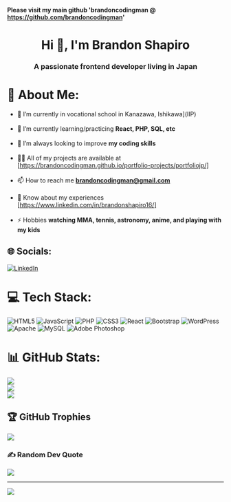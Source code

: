 **Please visit my main github 'brandoncodingman @ https://github.com/brandoncodingman'**

<h1 align="center">Hi 👋, I'm Brandon Shapiro</h1>
<h3 align="center">A passionate frontend developer living in Japan</h3>

# 💫 About Me:
- 🔭 I’m currently in vocational school in Kanazawa, Ishikawa](IIP)<br><br>
- 🌱 I’m currently learning/practicing **React, PHP, SQL, etc**<br><br>
- 🤝 I’m always looking to improve **my coding skills**<br><br>
- 👨‍💻 All of my projects are available at [https://brandoncodingman.github.io/portfolio-projects/portfoliojp/]<br><br>
- 📫 How to reach me **brandoncodingman@gmail.com**<br><br>
- 📄 Know about my experiences [https://www.linkedin.com/in/brandonshapiro16/]<br><br>
- ⚡ Hobbies **watching MMA, tennis, astronomy, anime, and playing with my kids**


## 🌐 Socials:
[![LinkedIn](https://img.shields.io/badge/LinkedIn-%230077B5.svg?logo=linkedin&logoColor=white)](https://linkedin.com/in/brandonshapiro16) 

# 💻 Tech Stack:
![HTML5](https://img.shields.io/badge/html5-%23E34F26.svg?style=plastic&logo=html5&logoColor=white) ![JavaScript](https://img.shields.io/badge/javascript-%23323330.svg?style=plastic&logo=javascript&logoColor=%23F7DF1E) ![PHP](https://img.shields.io/badge/php-%23777BB4.svg?style=plastic&logo=php&logoColor=white) ![CSS3](https://img.shields.io/badge/css3-%231572B6.svg?style=plastic&logo=css3&logoColor=white) ![React](https://img.shields.io/badge/react-%2320232a.svg?style=plastic&logo=react&logoColor=%2361DAFB) ![Bootstrap](https://img.shields.io/badge/bootstrap-%238511FA.svg?style=plastic&logo=bootstrap&logoColor=white) ![WordPress](https://img.shields.io/badge/WordPress-%23117AC9.svg?style=plastic&logo=WordPress&logoColor=white) ![Apache](https://img.shields.io/badge/apache-%23D42029.svg?style=plastic&logo=apache&logoColor=white) ![MySQL](https://img.shields.io/badge/mysql-4479A1.svg?style=plastic&logo=mysql&logoColor=white) ![Adobe Photoshop](https://img.shields.io/badge/adobe%20photoshop-%2331A8FF.svg?style=plastic&logo=adobe%20photoshop&logoColor=white)
# 📊 GitHub Stats:
![](https://github-readme-stats.vercel.app/api?username=brandoncodingman&theme=synthwave&hide_border=false&include_all_commits=false&count_private=false)<br/>
![](https://github-readme-streak-stats.herokuapp.com/?user=brandoncodingman&theme=synthwave&hide_border=false)<br/>
![](https://github-readme-stats.vercel.app/api/top-langs/?username=brandoncodingman&theme=synthwave&hide_border=false&include_all_commits=false&count_private=false&layout=compact)

## 🏆 GitHub Trophies
![](https://github-profile-trophy.vercel.app/?username=brandoncodingman&theme=radical&no-frame=false&no-bg=true&margin-w=4)

### ✍️ Random Dev Quote
![](https://quotes-github-readme.vercel.app/api?type=horizontal&theme=radical)

---
[![](https://visitcount.itsvg.in/api?id=brandoncodingman&icon=0&color=0)](https://visitcount.itsvg.in)

<!-- Proudly created with GPRM ( https://gprm.itsvg.in ) -->
